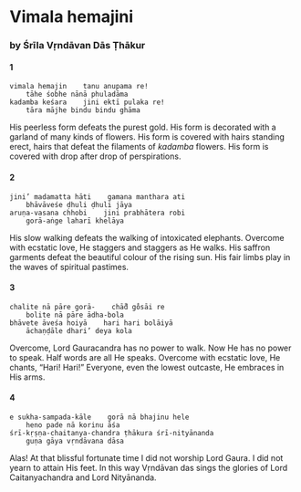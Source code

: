 # Vimala hemajini

### by Śrīla Vṛndāvan Dās Ṭhākur

#### 1

    vimala hemajin    tanu anupama re!
        tāhe śobhe nānā phuladāma
    kadamba keśara    jini ektī pulaka re!
        tāra mājhe bindu bindu ghāma

His peerless form defeats the purest gold. His form is decorated with a garland of many kinds of flowers. His form is covered with hairs standing erect, hairs that defeat the filaments of *kadamba* flowers. His form is covered with drop after drop of perspirations.

#### 2

    jini’ madamatta hāti    gamana manthara ati
        bhāvāveśe ḍhuli ḍhuli jāya
    aruṇa-vasana chhobi    jini prabhātera robi
        gorā-aṅge laharī khelāya

His slow walking defeats the walking of intoxicated elephants. Overcome with ecstatic love, He staggers and staggers as He walks. His saffron garments defeat the beautiful colour of the rising sun. His fair limbs play in the waves of spiritual pastimes.

#### 3

    chalite nā pāre gorā-    chā̐d go̐sāi re
        bolite nā pāre ādha-bola
    bhāvete āveśa hoiyā    hari hari bolāiyā
        āchaṇḍāle dhari’ deya kola

Overcome, Lord Gauracandra has no power to walk. Now He has no power to speak. Half words are all He speaks. Overcome with ecstatic love, He chants, “Hari! Hari!” Everyone, even the lowest outcaste, He embraces in His arms.

#### 4

    e sukha-sampada-kāle    gorā nā bhajinu hele
        heno pade nā korinu āśa
    śrī-kṛṣṇa-chaitanya-chandra ṭhākura śrī-nityānanda
        guṇa gāya vṛndāvana dāsa

Alas! At that blissful fortunate time I did not worship Lord Gaura. I did not yearn to attain His feet. In this way Vṛndāvan das sings the glories of Lord Caitanyachandra and Lord Nityānanda.

